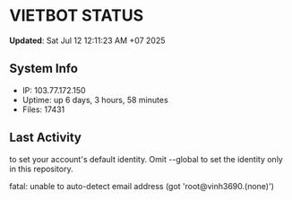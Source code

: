 # VIETBOT STATUS
**Updated**: Sat Jul 12 12:11:23 AM +07 2025

## System Info
- IP: 103.77.172.150
- Uptime: up 6 days, 3 hours, 58 minutes
- Files: 17431

## Last Activity

to set your account's default identity.
Omit --global to set the identity only in this repository.

fatal: unable to auto-detect email address (got 'root@vinh3690.(none)')
